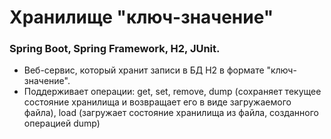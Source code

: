 # Хранилище "ключ-значение"
### Spring Boot, Spring Framework, H2, JUnit.

* Веб-сервис, который хранит записи в БД H2 в формате "ключ-значение".  
* Поддерживает операции: get, set, remove, dump (сохраняет текущее состояние хранилища и возвращает его в виде загружаемого файла), load (загружает состояние хранилища из файла, созданного операцией dump)

